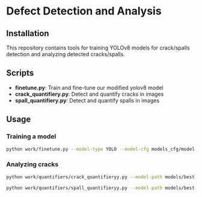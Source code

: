 # Defect Detection and Analysis

## Installation

This repository contains tools for training YOLOv8 models for crack/spalls detection and analyzing detected cracks/spalls.

## Scripts

- **finetune.py**: Train and fine-tune our modified yolov8 model
- **crack_quantifiery.py**: Detect and quantify cracks in images
- **spall_quantifiery.py**: Detect and quantify spalls in images

## Usage

### Training a model

```bash
python work/finetune.py --model-type YOLO --model-cfg models_cfg/model.yaml --model-weights pretrained_models/yolov8s.pt --data defects/dataset.yaml --epochs 100
```

### Analyzing cracks

```bash
python work/quantifiers/crack_quantifieryy.py --model-path models/best.pt --image-path images/crack_sample.jpg --output-path results/analysis.jpg --pixel-to-mm-ratio 10.0
```

```bash
python work/quantifiers/spall_quantifieryy.py --model-path models/best.pt --image-path images/crack_sample.jpg --output-path results/analysis.jpg --pixel-to-cm-ratio 10.0
```
